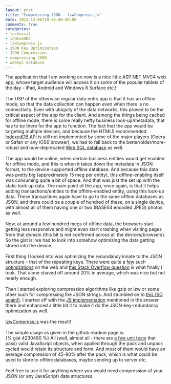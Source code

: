 ```yaml
---
layout: post
title: "Compressing JSON - lzwCompress.js"
date: 2012-12-06T19:36:00-08:00
comments: true
categories:
- technical
- indexedDb
- lzwCompress.js
- JSON Key Optimization
- JSON Compression
- compressing JSON
- webSql database
---
```


<div class='post'>
The application that I am working on now is a nice little ASP.NET MVC4 web app, whose target audience will access it on some of the popular tablets of the day - iPad, Android and Windows 8 Surface etc.!<br/><br/>The USP of the otherwise regular data entry app is that it has an offline mode, so that the data collection can happen even when there is no connectivity. Even with ubiquity of the data networks, this proved to be the critical aspect of the app for the client. And among the things being cached for offline mode, there is some really hefty business look-up/metadata, that has to be there for the app to function. The fact that the app would be targeting multiple devices, and because the HTML5 recommended <a href="http://www.w3.org/TR/IndexedDB/" target="_blank">IndexedDB API</a> is still not implemented by some of the major players (Opera or Safari or any iOS6 browser), we had to fall back to the better/older/more-robust and now-deprecated <a href="http://www.w3.org/TR/webdatabase/" target="_blank">Web SQL database</a> as well.<br/><br/>The app would be online, when certain business entities would get enabled for offline mode, and this is when it takes down the metadata in JSON format, to the device-supported offline database. And because this data was pretty big (approximately 15 meg per entity), this offline-enabling itself was consuming quite a bit of space. And that was just the set up with the static look up data. The main point of the app, once again, is that it helps adding transactions/entities to the offline-enabled entity, using this look-up data. These transactions again have to go to the same offline databases as JSON, and there could be a couple of hundred of these, on a single device, with almost all of them having one or two (BASE64 encoded JPEG) photos as well.<br/><br/>Now, at around a few hundred megs of offline data, the browsers start getting less responsive and might even start crashing when visiting pages from that domain (this bit is not confirmed across all the devices/browsers). So the gist is: we had to look into somehow optimizing the data getting stored into the device.<br/><br/>First thing I looked into was optimizing the redundancy innate to the JSON structure - that of the repeating keys. There were quite a <a href="https://github.com/WebReflection/JSONH" target="">few</a> such <a href="http://www.cliws.com/e/06pogA9VwXylo_GknPEeFA/" target="">optimizations</a> on the web and <a href="http://stackoverflow.com/questions/4433402/replace-keys-json-in-javascript" target="">this Stack Overflow question</a> is what finally I took. That alone shaved off around 20% in average, which was nice but not nearly enough.<br/><br/>Then I started exploring compression algorithms like gzip or lzw or some other such for compressing the JSON strings. And stumbled on to <a href="http://stackoverflow.com/questions/2252465/javascript-client-data-compression">this (SO again!)</a>. I started off with the <a href="http://rosettacode.org/wiki/LZW_compression#JavaScript">JS implementation</a> mentioned in the answer there and enhanced a little bit it to make it do the JSON-key-redundancy optimization as well.<br/><br/><a href="http://floydpink.github.com/lzwCompress.js/">lzwCompress.js</a> was the result!<br/><br/>The simple usage as given in the github readme page is:<br/> {% gist 4230480 %} All (well, almost all - there are <a href="http://htmlpreview.github.com/?https://github.com/floydpink/lzwCompress.js/blob/master/test/test.html" target="_blank">a few unit tests</a> that pass) valid JavaScript objects, when applied through the pack and unpack cycled would retain its structure and form. And most of them would have an average compression of 45-80% after the pack, which is what could be used to store to offline databases, maybe sending up to server etc.<br/><br/>Feel free to use it for anything where you would need compression of your JSON (or any JavaScript) data structures.
</div>
